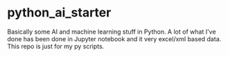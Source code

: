 # python_ai_starter
Basically some AI and machine learning stuff in Python. A lot of what I've done has been done in Jupyter notebook and it very excel/xml based data. This repo is just for my py scripts.  
